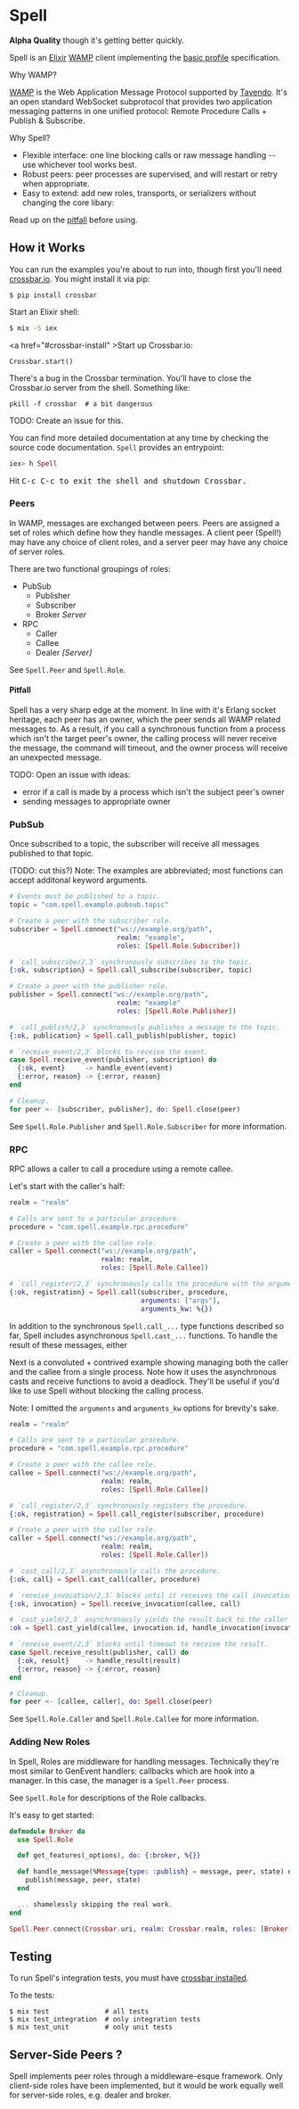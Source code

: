 # Spell

**Alpha Quality** though it's getting better quickly.

Spell is an [Elixir](http://elixir-lang.org/) [WAMP](http://wamp.ws/) client
implementing the
[basic profile](https://github.com/tavendo/WAMP/blob/master/spec/basic.md)
specification.

Why WAMP?

[WAMP](http://wamp.ws/) is the Web Application Message Protocol supported by
[Tavendo](http://tavendo.com/). It's an open standard WebSocket subprotocol that
provides two application messaging patterns in one unified protocol: Remote
Procedure Calls + Publish &amp; Subscribe.

Why Spell?

- Flexible interface: one line blocking calls or raw message handling -- use
whichever tool works best.
- Robust peers: peer processes are supervised, and will restart or retry when
appropriate.
- Easy to extend: add new roles, transports, or serializers without changing
the core libary:


Read up on the [pitfall](#pitfall) before using.

## How it Works

You can run the examples you're about to run into, though first you'll need
[crossbar.io](http://crossbar.io/). You might install it via pip:

```shell
$ pip install crossbar
```

Start an Elixir shell:

```bash
$ mix -S iex
```

<a href="#crossbar-install" \>Start up Crossbar.io:

```
Crossbar.start()
```

There's a bug in the Crossbar termination. You'll have to close the Crossbar.io
server from the shell. Something like:

```
pkill -f crossbar  # a bit dangerous
```

TODO: Create an issue for this.

You can find more detailed documentation at any time by checking
the source code documentation. `Spell` provides an entrypoint:

```elixir
iex> h Spell
```

Hit <kbd>C-c C-c</kdb> to exit the shell and shutdown Crossbar.

### Peers

In WAMP, messages are exchanged between peers. Peers are assigned a set of roles
which define how they handle messages. A client peer (Spell!) may have any
choice of client roles, and a server peer may have any choice of server roles.

There are two functional groupings of roles:

- PubSub
  - Publisher
  - Subscriber
  - Broker _Server_
- RPC
  - Caller
  - Callee
  - Dealer _[Server]_

See `Spell.Peer` and `Spell.Role`.


#### Pitfall

Spell has a very sharp edge at the moment. In line with it's Erlang socket
heritage, each peer has an owner, which the peer sends all WAMP related messages
to. As a result, if you call a synchronous function from a process which isn't
the target peer's owner, the calling process will never receive the message, the
command will timeout, and the owner process will receive an unexpected message.

TODO: Open an issue with ideas:

- error if a call is made by a process which isn't the subject peer's owner
- sending messages to appropriate owner

### PubSub

Once subscribed to a topic, the subscriber will receive all messages
published to that topic.

(TODO: cut this?) Note: The examples are abbreviated; most functions can accept
additonal keyword arguments.


```elixir
# Events must be published to a topic.
topic = "com.spell.example.pubsub.topic"

# Create a peer with the subscriber role.
subscriber = Spell.connect("ws://example.org/path",
                           realm: "example",
                           roles: [Spell.Role.Subscriber])

# `call_subscribe/2,3` synchronously subscribes to the topic.
{:ok, subscription} = Spell.call_subscribe(subscriber, topic)

# Create a peer with the publisher role.
publisher = Spell.connect("ws://example.org/path",
                           realm: "example"
                           roles: [Spell.Role.Publisher])

# `call_publish/2,3` synchronously publishes a message to the topic.
{:ok, publication} = Spell.call_publish(publisher, topic)

# `receive_event/2,3` blocks to receive the event.
case Spell.receive_event(publisher, subscription) do
  {:ok, event}     -> handle_event(event)
  {:error, reason} -> {:error, reason}
end

# Cleanup.
for peer <- [subscriber, publisher], do: Spell.close(peer)
```

See `Spell.Role.Publisher` and `Spell.Role.Subscriber` for more information.

### RPC

RPC allows a caller to call a procedure using a remote callee.

Let's start with the caller's half:

```elixir
realm = "realm"

# Calls are sent to a particular procedure.
procedure = "com.spell.example.rpc.procedure"

# Create a peer with the callee role.
caller = Spell.connect("ws://example.org/path",
                       realm: realm,
                       roles: [Spell.Role.Callee])

# `call_register/2,3` synchronously calls the procedure with the arguments.
{:ok, registration} = Spell.call(subscriber, procedure,
                                 arguments: ["args"],
                                 arguments_kw: %{})
```

In addition to the synchronous `Spell.call_...` type functions described so far,
Spell includes asynchronous `Spell.cast_...` functions. To handle the result of
these messages, either 

Next is a convoluted + contrived example showing managing both the caller and
the callee from a single process. Note how it uses the asynchronous casts and
receive functions to avoid a deadlock. They'll be useful if you'd like to use
Spell without blocking the calling process.

Note: I omitted the `arguments` and `arguments_kw` options for brevity's sake.

```elixir
realm = "realm"

# Calls are sent to a particular procedure.
procedure = "com.spell.example.rpc.procedure"

# Create a peer with the callee role.
callee = Spell.connect("ws://example.org/path",
                       realm: realm,
                       roles: [Spell.Role.Callee])

# `call_register/2,3` synchronously registers the procedure.
{:ok, registration} = Spell.call_register(subscriber, procedure)

# Create a peer with the caller role.
caller = Spell.connect("ws://example.org/path",
                       realm: realm,
                       roles: [Spell.Role.Caller])

# `cast_call/2,3` asynchronously calls the procedure.
{:ok, call} = Spell.cast_call(caller, procedure)

# `receive_invocation/2,3` blocks until it receives the call invocation.
{:ok, invocation} = Spell.receive_invocation(callee, call)

# `cast_yield/2,3` asynchronously yields the result back to the caller
:ok = Spell.cast_yield(callee, invocation.id, handle_invocation(invocation))

# `receive_event/2,3` blocks until timeout to receive the result.
case Spell.receive_result(publisher, call) do
  {:ok, result}    -> handle_result(result)
  {:error, reason} -> {:error, reason}
end

# Cleanup.
for peer <- [callee, caller], do: Spell.close(peer)
```


See `Spell.Role.Caller` and `Spell.Role.Callee` for more information.

### Adding New Roles

In Spell, Roles are middleware for handling messages. Technically they're most
similar to GenEvent handlers: callbacks which are hook into a manager. In this
case, the manager is a `Spell.Peer` process.

See `Spell.Role` for descriptions of the Role callbacks.

It's easy to get started:

```elixir
defmodule Broker do
  use Spell.Role

  def get_features(_options), do: {:broker, %{}}

  def handle_message(%Message{type: :publish} = message, peer, state) do
    publish(message, peer, state)
  end

  ... shamelessly skipping the real work.
end

Spell.Peer.connect(Crossbar.uri, realm: Crossbar.realm, roles: [Broker])
```

## Testing

To run Spell's integration tests, you must have
[crossbar installed](#crossbar-install).


To the tests:

```shell
$ mix test              # all tests
$ mix test_integration  # only integration tests
$ mix test_unit         # only unit tests
```

## Server-Side Peers ?

Spell implements peer roles through a middleware-esque framework. Only
client-side roles have been implemented, but it would be work equally
well for server-side roles, e.g. dealer and broker.
